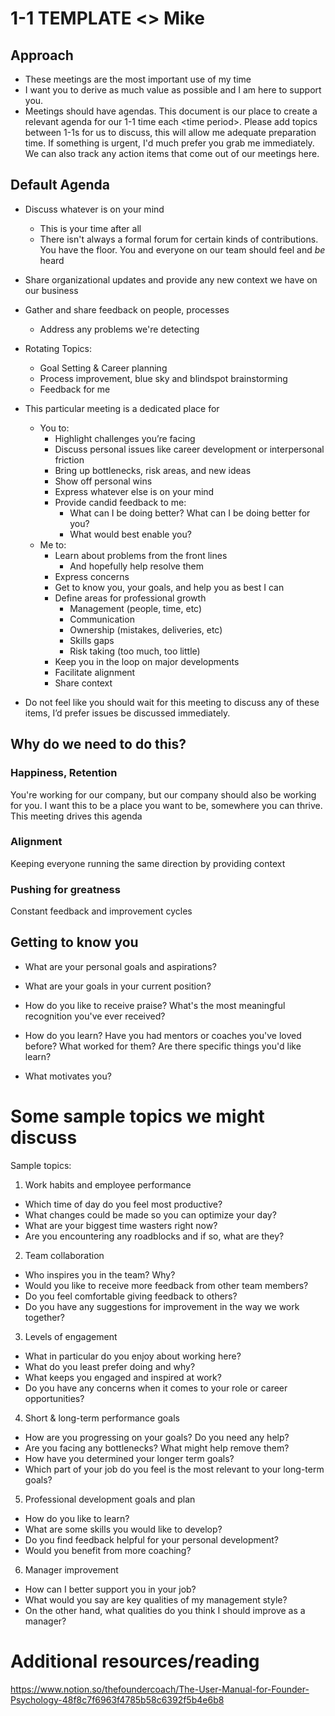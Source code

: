 # 1-1 TEMPLATE <> Mike

## Approach

- These meetings are the most important use of my time
- I want you to derive as much value as possible and I am here to support you.
- Meetings should have agendas. This document is our place to create a relevant agenda for our 1-1 time each \<time period>. Please add topics between 1-1s for us to discuss, this will allow me adequate preparation time. If something is urgent, I'd much prefer you grab me immediately. We can also track any action items that come out of our meetings here.



## Default Agenda

- Discuss whatever is on your mind
  - This is your time after all
  - There isn't always a formal forum for certain kinds of contributions. You have the floor. You and everyone on our team should feel and _be_ heard
- Share organizational updates and provide any new context we have on our business
- Gather and share feedback on people, processes
  - Address any problems we're detecting
- Rotating Topics:
  - Goal Setting & Career planning
  - Process improvement, blue sky and blindspot brainstorming
  - Feedback for me

- This particular meeting is a dedicated place for
    - You to:
        - Highlight challenges you’re facing
        - Discuss personal issues like career development or interpersonal friction
        - Bring up bottlenecks, risk areas, and new ideas
        - Show off personal wins
        - Express whatever else is on your mind
        - Provide candid feedback to me:
            - What can I be doing better? What can I be doing better for you?
            - What would best enable you?
    - Me to:
        - Learn about problems from the front lines
            - And hopefully help resolve them
        - Express concerns
        - Get to know you, your goals, and help you as best I can
        - Define areas for professional growth
            - Management (people, time, etc)
            - Communication
            - Ownership (mistakes, deliveries, etc)
            - Skills gaps
            - Risk taking (too much, too little)
        - Keep you in the loop on major developments
        - Facilitate alignment
        - Share context
- Do not feel like you should wait for this meeting to discuss any of these items, I’d prefer issues be discussed immediately.


## Why do we need to do this?

### Happiness, Retention

You're working for our company, but our company should also be working for you. I want this to be a place you want to be, somewhere you can thrive. This meeting drives this agenda

### Alignment

Keeping everyone running the same direction by providing context

### Pushing for greatness

Constant feedback and improvement cycles





## Getting to know you

* What are your personal goals and aspirations?

* What are your goals in your current position?

* How do you like to receive praise? What's the most meaningful recognition you've ever received?

* How do you learn? Have you had mentors or coaches you've loved before? What worked for them? Are there specific things you'd like learn?

* What motivates you?



# Some sample topics we might discuss

Sample topics:
1. Work habits and employee performance

- Which time of day do you feel most productive?
- What changes could be made so you can optimize your day?
- What are your biggest time wasters right now?
- Are you encountering any roadblocks and if so, what are they?

2. Team collaboration

- Who inspires you in the team? Why?
- Would you like to receive more feedback from other team members?
- Do you feel comfortable giving feedback to others?
- Do you have any suggestions for improvement in the way we work together?

3. Levels of engagement

- What in particular do you enjoy about working here?
- What do you least prefer doing and why?
- What keeps you engaged and inspired at work?
- Do you have any concerns when it comes to your role or career opportunities?

4. Short & long-term performance goals

- How are you progressing on your goals? Do you need any help?
- Are you facing any bottlenecks? What might help remove them?
- How have you determined your longer term goals?
- Which part of your job do you feel is the most relevant to your long-term goals?

5. Professional development goals and plan

- How do you like to learn?
- What are some skills you would like to develop?
- Do you find feedback helpful for your personal development?
- Would you benefit from more coaching?

6. Manager improvement

- How can I better support you in your job?
- What would you say are key qualities of my management style?
- On the other hand, what qualities do you think I should improve as a manager?


# Additional resources/reading
https://www.notion.so/thefoundercoach/The-User-Manual-for-Founder-Psychology-48f8c7f6963f4785b58c6392f5b4e6b8
